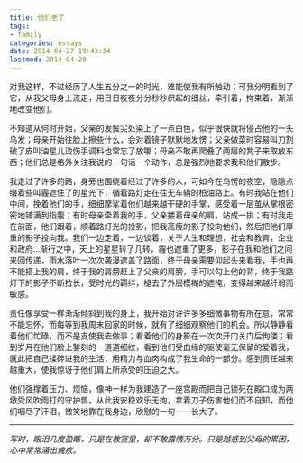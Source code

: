 ```yaml
---
title: 他们老了
tags:
- family
categories: essays
date: 2014-04-27 19:43:34
lastmod: 2014-04-29
---
```

对我这样，不过经历了人生五分之一的时光，难能使我有所触动；可我分明看到了它，从我父母身上流走，用日日夜夜分分秒秒织起的细丝，牵引着，拘束着，渐渐地改变他们。

不知道从何时开始，父亲的发鬓尖处染上了一点白色，似乎很快就将侵占他的一头乌发；母亲开始往脸上擦些什么，会对着镜子默默地发愣；父亲做菜时容易叫刀割破了皮叫油星儿烫伤手调料也常忘了放哪；母亲不敢再爬叠了两层的凳子来取放东西；他们总是格外关注我说的一句话一个动作，总是强烈地要求我和他们散步。

我走过了许多的路，身旁也围绕着经过了许多的人，可如今在乌愣的夜空，隐隐点缀着些叫霾遮住了的星光下，循着路灯走在往无车辆的柏油路上。有时我站在他们中间，挽着他们的手，细细摩挲着他们越来越干硬的手掌，感受着一层茧从掌根密密地铺满到指腹；有时母亲牵着我的手，父亲搂着母亲的肩，站成一排；有时我走在前面，他们跟着，顺着路灯光的投影，把我高瘦的影子投向他们，然后把他们厚重的影子投向我。我们一边走着，一边谈着，关于人生和理想，社会和教育，企业和政府...渐行之中，天上的星星转了几转，霾也遮重了更多，影子在我和他们之间来回传递，雨水落叶一次次袭漫遮盖了路面，终于母亲需要仰起头来看我，手也再不能搭上我的肩，终于我的肩膀赶上了父亲的肩膀，手可以勾上他的背，终于我路灯下的影子不断拉长，受时光的羁绊，褪去了外层模糊的遮掩，变得越来越纤弱而敏感。

责任像享受一样渐渐倾斜到我的身上，我开始对许许多多细微事物有所在意，常常不能忘怀，而每等到我周末回家的时候，就有了细细观察他们的机会。所以静静看着他们忙碌，而不是支使我去做事；看着他们的身影在一次次开门关门后佝偻；看到岁月在他们脸上錾刻的一道道细纹，看到他们受血缘的驱使毫无保留的爱着我，就此把自己揉碎进我的生活，用精力与血肉构成了我生命的一部分。感到责任越来越重大，使我惊讶于他们肩上所承受的压迫之大。

他们强撑着压力、烦恼，像神一样为我建造了一座宫殿而把自己锁死在殿口成为两墩受风吹雨打的守护兽，从此我安稳欢乐无拘，拿着刀子伤害他们而不自知，而他们咽尽了汗泪，微笑地靠在我身边，欣慰的一句——长大了。

* * *

_写时，眼泪几度盈眶，只是在教室里，却不敢露情万分。只是越感到父母的累困，心中常常涌出愧疚。_